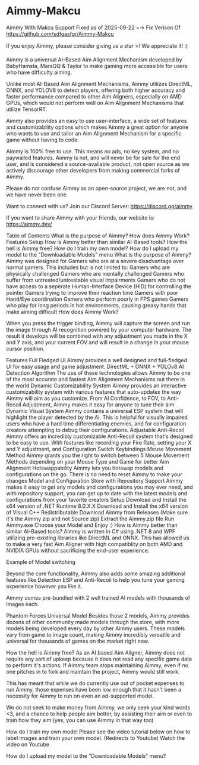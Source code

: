 # Aimmy-Makcu
Aimmy With Makcu Support Fixed as of 2025-09-22 =-> Fix Verison Of https://github.com/sdfgasfgr/Aimmy-Makcu

If you enjoy Aimmy, please consider giving us a star ⭐! We appreciate it! :)



Aimmy is a universal AI-Based Aim Alignment Mechanism developed by BabyHamsta, MarsQQ & Taylor to make gaming more accessible for users who have difficulty aiming.

Unlike most AI-Based Aim Alignment Mechanisms, Aimmy utilizes DirectML, ONNX, and YOLOV8 to detect players, offering both higher accuracy and faster performance compared to other Aim Aligners, especially on AMD GPUs, which would not perform well on Aim Alignment Mechanisms that utilize TensorRT.

Aimmy also provides an easy to use user-interface, a wide set of features and customizability options which makes Aimmy a great option for anyone who wants to use and tailor an Aim Alignment Mechanism for a specific game without having to code.

Aimmy is 100% free to use. This means no ads, no key system, and no paywalled features. Aimmy is not, and will never be for sale for the end user, and is considered a source-available product, not open source as we actively discourage other developers from making commercial forks of Aimmy.

Please do not confuse Aimmy as an open-source project, we are not, and we have never been one.

Want to connect with us? Join our Discord Server: https://discord.gg/aimmy

If you want to share Aimmy with your friends, our website is: https://aimmy.dev/

Table of Contents
What is the purpose of Aimmy?
How does Aimmy Work?
Features
Setup
How is Aimmy better than similar AI-Based tools?
How the hell is Aimmy free?
How do I train my own model?
How do I upload my model to the "Downloadable Models" menu
What is the purpose of Aimmy?
Aimmy was designed for Gamers who are at a severe disadvantage over normal gamers.
This includes but is not limited to:
Gamers who are physically challenged
Gamers who are mentally challenged
Gamers who suffer from untreated/untreatable visual impairments
Gamers who do not have access to a seperate Human-Interface Device (HID) for controlling the pointer
Gamers trying to improve their reaction time
Gamers with poor Hand/Eye coordination
Gamers who perform poorly in FPS games
Gamers who play for long periods in hot environments, causing greasy hands that make aiming difficult
How does Aimmy Work?

When you press the trigger binding, Aimmy will capture the screen and run the image through AI recognition powered by your computer hardware. The result it develops will be combined with any adjustment you made in the X and Y axis, and your current FOV and will result in a change in your mouse cursor position.

Features
Full Fledged UI
Aimmy provides a well designed and full-fledged UI for easy usage and game adjustment.
DirectML + ONNX + YOLOv8 AI Detection Algorithm
The use of these technologies allows Aimmy to be one of the most accurate and fastest Aim Alignment Mechanisms out there in the world
Dynamic Customizability System
Aimmy provides an interactive customizability system with various features that auto-updates the way Aimmy will aim as you customize. From AI Confidence, to FOV, to Anti-Recoil Adjustment, Aimmy makes it easy for anyone to tune their aim
Dynamic Visual System
Aimmy contains a universal ESP system that will highlight the player detected by the AI. This is helpful for visually impaired users who have a hard time differentiating enemies, and for configuration creators attempting to debug their configurations.
Adjustable Anti-Recoil
Aimmy offers an incredibly customizable Anti-Recoil system that's designed to be easy to use. With features like recording your Fire Rate, setting your X and Y adjustment, and Configuration Switch Keybindings
Mouse Movement Method
Aimmy grants you the right to switch between 5 Mouse Movement Methods depending on your Mouse Type and Game for better Aim Alignment
Hotswappability
Aimmy lets you hotswap models and configurations on the go. There is no need to reset Aimmy to make your changes
Model and Configuration Store with Repository Support
Aimmy makes it easy to get any models and configurations you may ever need, and with repository support, you can get up to date with the latest models and configurations from your favorite creators
Setup
Download and Install the x64 version of .NET Runtime 8.0.X.X
Download and Install the x64 version of Visual C++ Redistributable
Download Aimmy from Releases (Make sure it's the Aimmy zip and not Source zip)
Extract the Aimmy.zip file
Run Aimmy.exe
Choose your Model and Enjoy :)
How is Aimmy better than similar AI-Based tools?
Aimmy is written in C# using .NET 8 and WPF utilizing pre-existing libraries like DirectML and ONNX. This has allowed us to make a very fast Aim Aligner with high compatiblity on both AMD and NVIDIA GPUs without sacrificing the end-user experience.

Example of Model switching

Beyond the core functionality, Aimmy also adds some amazing additional features like Detection ESP and Anti-Recoil to help you tune your gaming experience however you like it.

Aimmy comes pre-bundled with 2 well trained AI models with thousands of images each.

Phantom Forces
Universal Model
Besides those 2 models, Aimmy provides dozens of other community made models through the store, with more models being developed every day by other Aimmy users. These models vary from game to image count, making Aimmy incredibly versatile and universal for thousands of games on the market right now.

How the hell is Aimmy free?
As an AI based Aim Aligner, Aimmy does not require any sort of upkeep because it does not read any specific game data to perform it's actions. If Aimmy team stops maintaining Aimmy, even if no one pitches in to fork and maintain the project, Aimmy would still work.

This has meant that while we do currently use out of pocket expenses to run Aimmy, those expenses have been low enough that it hasn't been a necessity for Aimmy to run on even an ad-supported model.

We do not seek to make money from Aimmy, we only seek your kind words <3, and a chance to help people aim better, by assisting their aim or even to train how they aim (yes, you can use Aimmy in that way too)

How do I train my own model
Please see the video tutorial below on how to label images and train your own model. (Redirects to Youtube) Watch the video on Youtube

How do I upload my model to the "Downloadable Models" menu?
